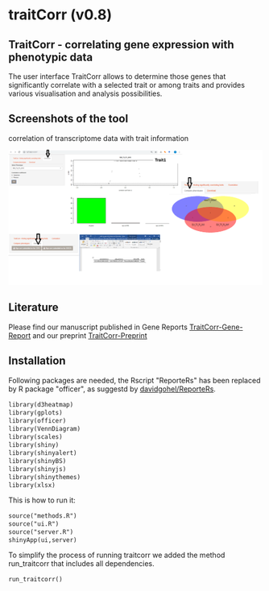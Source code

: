 # traitCorr (v0.8)

## TraitCorr - correlating gene expression with phenotypic data

The user interface TraitCorr allows to determine those genes that significantly correlate with a selected trait or among traits and provides various visualisation and analysis possibilities.


## Screenshots of the tool

correlation of transcriptome data with trait information

![traitCorr](https://github.com/nthomasCUBE/traitCorr/blob/master/pix/Figure1_V2.png)

## Literature

Please find our manuscript published in Gene Reports
[TraitCorr-Gene-Report](https://www.sciencedirect.com/science/article/pii/S2452014420300637)
and our preprint
[TraitCorr-Preprint](https://www.biorxiv.org/content/10.1101/557975v1)


## Installation

Following packages are needed, the Rscript "ReporteRs" has been replaced by R package "officer",
as suggestd by [davidgohel/ReporteRs](https://github.com/davidgohel/ReporteRs).
```
library(d3heatmap)
library(gplots)
library(officer)
library(VennDiagram)
library(scales)
library(shiny)
library(shinyalert)
library(shinyBS)
library(shinyjs)
library(shinythemes)
library(xlsx)
```

This is how to run it:

```
source("methods.R")
source("ui.R")
source("server.R")
shinyApp(ui,server)
```

To simplify the process of running traitcorr we added the method run_traitcorr that includes all dependencies.

```
run_traitcorr()
```



